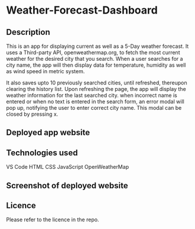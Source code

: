 # Weather-Forecast-Dashboard

## Description

This is an app for displaying current as well as a 5-Day weather forecast.
It uses a Third-party API, openweathermap.org, to fetch the most current weather for the desired city that you search.
When a user searches for a city name, the app will then display data for temperature, humidity as well as wind speed in metric system.

It also saves upto 10 previously searched cities, until refreshed, thereupon clearing the history list.
Upon refreshing the page, the app will display the weather information for the last searched city.
when incorrect name is entered or when no text is entered in the search form, an error modal will pop up, notifying the user to enter correct city name. This modal can be closed by pressing x.


## Deployed app website

## Technologies used
VS Code
HTML
CSS
JavaScript
OpenWeatherMap

## Screenshot of deployed website



## Licence
Please refer to the licence in the repo.